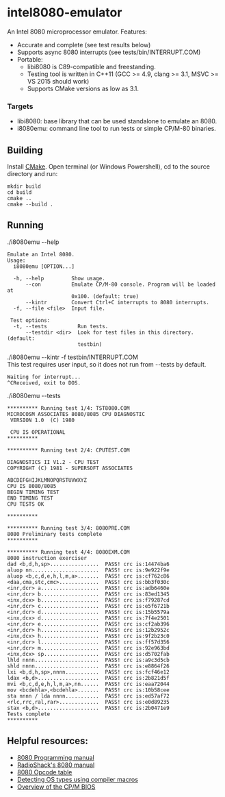 # intel8080-emulator

An Intel 8080 microprocessor emulator. Features:
- Accurate and complete (see test results below)
- Supports async 8080 interrupts (see tests/bin/INTERRUPT.COM)
- Portable:
    - libi8080 is C89-compatible and freestanding.
    - Testing tool is written in C++11 (GCC >= 4.9, clang >= 3.1, MSVC >= VS 2015 should work)
    - Supports CMake versions as low as 3.1.

### Targets
- libi8080: base library that can be used standalone to emulate an 8080.
- i8080emu: command line tool to run tests or simple CP/M-80 binaries.

## Building
Install [CMake](https://cmake.org/). 
Open terminal (or Windows Powershell), cd to the source directory and run:
```
mkdir build
cd build
cmake ..
cmake --build .
```

## Running
./i8080emu --help 
```
Emulate an Intel 8080.
Usage:
  i8080emu [OPTION...]

  -h, --help         Show usage.
      --con          Emulate CP/M-80 console. Program will be loaded at
                     0x100. (default: true)
      --kintr        Convert Ctrl+C interrupts to 8080 interrupts.
  -f, --file <file>  Input file.

 Test options:
  -t, --tests          Run tests.
      --testdir <dir>  Look for test files in this directory. (default:
                       testbin)

```
./i8080emu --kintr -f testbin/INTERRUPT.COM \
This test requires user input, so it does not run from --tests by default.
```
Waiting for interrupt...
^CReceived, exit to DOS.
```
./i8080emu --tests 
```
********** Running test 1/4: TST8080.COM
MICROCOSM ASSOCIATES 8080/8085 CPU DIAGNOSTIC
 VERSION 1.0  (C) 1980

 CPU IS OPERATIONAL
**********

********** Running test 2/4: CPUTEST.COM

DIAGNOSTICS II V1.2 - CPU TEST
COPYRIGHT (C) 1981 - SUPERSOFT ASSOCIATES

ABCDEFGHIJKLMNOPQRSTUVWXYZ
CPU IS 8080/8085
BEGIN TIMING TEST
END TIMING TEST
CPU TESTS OK

**********

********** Running test 3/4: 8080PRE.COM
8080 Preliminary tests complete
**********

********** Running test 4/4: 8080EXM.COM
8080 instruction exerciser
dad <b,d,h,sp>................  PASS! crc is:14474ba6
aluop nn......................  PASS! crc is:9e922f9e
aluop <b,c,d,e,h,l,m,a>.......  PASS! crc is:cf762c86
<daa,cma,stc,cmc>.............  PASS! crc is:bb3f030c
<inr,dcr> a...................  PASS! crc is:adb6460e
<inr,dcr> b...................  PASS! crc is:83ed1345
<inx,dcx> b...................  PASS! crc is:f79287cd
<inr,dcr> c...................  PASS! crc is:e5f6721b
<inr,dcr> d...................  PASS! crc is:15b5579a
<inx,dcx> d...................  PASS! crc is:7f4e2501
<inr,dcr> e...................  PASS! crc is:cf2ab396
<inr,dcr> h...................  PASS! crc is:12b2952c
<inx,dcx> h...................  PASS! crc is:9f2b23c0
<inr,dcr> l...................  PASS! crc is:ff57d356
<inr,dcr> m...................  PASS! crc is:92e963bd
<inx,dcx> sp..................  PASS! crc is:d5702fab
lhld nnnn.....................  PASS! crc is:a9c3d5cb
shld nnnn.....................  PASS! crc is:e8864f26
lxi <b,d,h,sp>,nnnn...........  PASS! crc is:fcf46e12
ldax <b,d>....................  PASS! crc is:2b821d5f
mvi <b,c,d,e,h,l,m,a>,nn......  PASS! crc is:eaa72044
mov <bcdehla>,<bcdehla>.......  PASS! crc is:10b58cee
sta nnnn / lda nnnn...........  PASS! crc is:ed57af72
<rlc,rrc,ral,rar>.............  PASS! crc is:e0d89235
stax <b,d>....................  PASS! crc is:2b0471e9
Tests complete
**********
```


## Helpful resources:
 * [8080 Programming manual](https://altairclone.com/downloads/manuals/8080%20Programmers%20Manual.pdf)
 * [RadioShack's 8080 manual](https://archive.org/details/8080-8085_Assembly_Language_Programming_1977_Intel)
 * [8080 Opcode table](http://pastraiser.com/cpu/i8080/i8080_opcodes.html)
 * [Detecting OS types using compiler macros](https://web.archive.org/web/20191012035921/http://nadeausoftware.com/articles/2012/01/c_c_tip_how_use_compiler_predefined_macros_detect_operating_system)
* [Overview of the CP/M BIOS](https://www.seasip.info/Cpm/bios.html)
